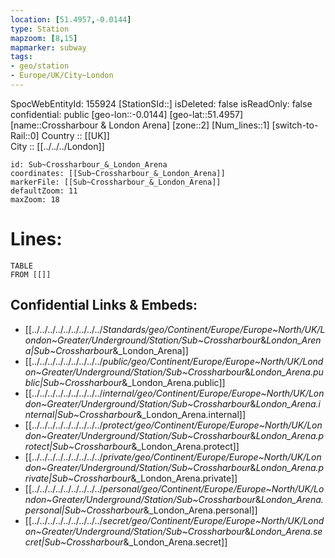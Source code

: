 ```yaml
---
location: [51.4957,-0.0144] 
type: Station 
mapzoom: [8,15] 
mapmarker: subway 
tags:
- geo/station
- Europe/UK/City~London
---
```

SpocWebEntityId: 155924
[StationSId::] 
isDeleted: false
isReadOnly: false
confidential: public
[geo-lon::-0.0144] 
[geo-lat::51.4957] 
[name::Crossharbour &amp; London Arena] 
[zone::2] 
[Num_lines::1] 
[switch-to-Rail::0] 
Country :: [[UK]]  
City :: [[../../../London]]  


```leaflet
id: Sub~Crossharbour_&_London_Arena
coordinates: [[Sub~Crossharbour_&_London_Arena]] 
markerFile: [[Sub~Crossharbour_&_London_Arena]] 
defaultZoom: 11 
maxZoom: 18
```


# Lines: 
```dataview
TABLE 
FROM [[]] 
```

## Confidential Links & Embeds: 
- [[../../../../../../../../../_Standards/geo/Continent/Europe/Europe~North/UK/London~Greater/Underground/Station/Sub~Crossharbour_&_London_Arena|Sub~Crossharbour_&_London_Arena]] 
- [[../../../../../../../../../_public/geo/Continent/Europe/Europe~North/UK/London~Greater/Underground/Station/Sub~Crossharbour_&_London_Arena.public|Sub~Crossharbour_&_London_Arena.public]] 
- [[../../../../../../../../../_internal/geo/Continent/Europe/Europe~North/UK/London~Greater/Underground/Station/Sub~Crossharbour_&_London_Arena.internal|Sub~Crossharbour_&_London_Arena.internal]] 
- [[../../../../../../../../../_protect/geo/Continent/Europe/Europe~North/UK/London~Greater/Underground/Station/Sub~Crossharbour_&_London_Arena.protect|Sub~Crossharbour_&_London_Arena.protect]] 
- [[../../../../../../../../../_private/geo/Continent/Europe/Europe~North/UK/London~Greater/Underground/Station/Sub~Crossharbour_&_London_Arena.private|Sub~Crossharbour_&_London_Arena.private]] 
- [[../../../../../../../../../_personal/geo/Continent/Europe/Europe~North/UK/London~Greater/Underground/Station/Sub~Crossharbour_&_London_Arena.personal|Sub~Crossharbour_&_London_Arena.personal]] 
- [[../../../../../../../../../_secret/geo/Continent/Europe/Europe~North/UK/London~Greater/Underground/Station/Sub~Crossharbour_&_London_Arena.secret|Sub~Crossharbour_&_London_Arena.secret]] 

